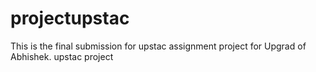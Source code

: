 # projectupstac
This is the final submission for upstac assignment project for Upgrad of Abhishek.
upstac project 
